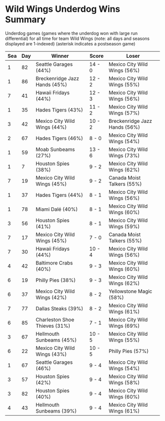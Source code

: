 # Wild Wings Underdog Wins Summary



Underdog games (games where the underdog won with large run differential) for all time for team Wild Wings (note: all days and seasons displayed are 1-indexed) (asterisk indicates a postseason game)


| Sea | Day | Winner | Score | Loser | 
| ------ |------ |------ |------ |------ |
| 1 | 82 | Seattle Garages (44%) | 14 - 0 | Mexico City Wild Wings (56%) | 
| 1 | 86 | Breckenridge Jazz Hands (45%) | 12 - 2 | Mexico City Wild Wings (55%) | 
| 7 | 41 | Hawaii Fridays (44%) | 12 - 3 | Mexico City Wild Wings (56%) | 
| 1 | 35 | Hades Tigers (43%) | 11 - 2 | Mexico City Wild Wings (57%) | 
| 3 | 42 | Mexico City Wild Wings (44%) | 10 - 2 | Breckenridge Jazz Hands (56%) | 
| 2 | 67 | Hades Tigers (46%) | 8 - 0 | Mexico City Wild Wings (54%) | 
| 1 | 59 | Moab Sunbeams (27%) | 13 - 6 | Mexico City Wild Wings (73%) | 
| 1 | 7 | Houston Spies (38%) | 9 - 2 | Mexico City Wild Wings (62%) | 
| 7 | 19 | Mexico City Wild Wings (45%) | 9 - 2 | Canada Moist Talkers (55%) | 
| 1 | 37 | Hades Tigers (44%) | 8 - 1 | Mexico City Wild Wings (56%) | 
| 1 | 78 | Miami Dalé (40%) | 8 - 1 | Mexico City Wild Wings (60%) | 
| 3 | 56 | Houston Spies (41%) | 8 - 1 | Mexico City Wild Wings (59%) | 
| 7 | 17 | Mexico City Wild Wings (45%) | 7 - 0 | Canada Moist Talkers (55%) | 
| 7 | 30 | Hawaii Fridays (44%) | 10 - 4 | Mexico City Wild Wings (56%) | 
| 4 | 42 | Baltimore Crabs (40%) | 9 - 3 | Mexico City Wild Wings (60%) | 
| 6 | 19 | Philly Pies (38%) | 9 - 3 | Mexico City Wild Wings (62%) | 
| 6 | 37 | Mexico City Wild Wings (42%) | 8 - 2 | Yellowstone Magic (58%) | 
| 7 | 77 | Dallas Steaks (39%) | 8 - 2 | Mexico City Wild Wings (61%) | 
| 6 | 85 | Charleston Shoe Thieves (31%) | 7 - 1 | Mexico City Wild Wings (69%) | 
| 3 | 67 | Hellmouth Sunbeams (45%) | 10 - 5 | Mexico City Wild Wings (55%) | 
| 6 | 22 | Mexico City Wild Wings (43%) | 10 - 5 | Philly Pies (57%) | 
| 1 | 67 | Seattle Garages (46%) | 9 - 4 | Mexico City Wild Wings (54%) | 
| 3 | 57 | Houston Spies (42%) | 9 - 4 | Mexico City Wild Wings (58%) | 
| 3 | 82 | Houston Spies (40%) | 9 - 4 | Mexico City Wild Wings (60%) | 
| 4 | 43 | Hellmouth Sunbeams (39%) | 9 - 4 | Mexico City Wild Wings (61%) | 


